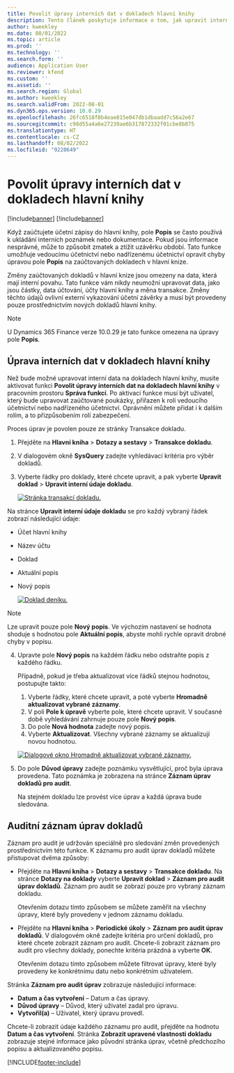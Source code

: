 ```yaml
---
title: Povolit úpravy interních dat v dokladech hlavní knihy
description: Tento článek poskytuje informace o tom, jak upravit interní data na dokladech hlavní knihy.
author: kweekley
ms.date: 08/01/2022
ms.topic: article
ms.prod: ''
ms.technology: ''
ms.search.form: ''
audience: Application User
ms.reviewer: kfend
ms.custom: ''
ms.assetid: ''
ms.search.region: Global
ms.author: kweekley
ms.search.validFrom: 2022-08-01
ms.dyn365.ops.version: 10.0.29
ms.openlocfilehash: 26fc6518f0b4eae815e047db1dbaadd7c56a2e67
ms.sourcegitcommit: c98d55a4a6e27239ae6b317872332f01cbe8b875
ms.translationtype: HT
ms.contentlocale: cs-CZ
ms.lasthandoff: 08/02/2022
ms.locfileid: "9220649"
---
```

# <a name="allow-edits-to-internal-data-on-general-ledger-vouchers"></a>Povolit úpravy interních dat v dokladech hlavní knihy

[!include[banner](../includes/banner.md)]
[!include[banner](../includes/preview-banner.md)]


Když zaúčtujete účetní zápisy do hlavní knihy, pole **Popis** se často používá k ukládání interních poznámek nebo dokumentace. Pokud jsou informace nesprávné, může to způsobit zmatek a ztížit uzávěrku období. Tato funkce umožňuje vedoucímu účetnictví nebo nadřízenému účetnictví opravit chyby úpravou pole **Popis** na zaúčtovaných dokladech v hlavní knize.

Změny zaúčtovaných dokladů v hlavní knize jsou omezeny na data, která mají interní povahu. Tato funkce vám nikdy neumožní upravovat data, jako jsou částky, data účtování, účty hlavní knihy a měna transakce. Změny těchto údajů ovlivní externí vykazování účetní závěrky a musí být provedeny pouze prostřednictvím nových dokladů hlavní knihy.

> [!NOTE]
> U Dynamics 365 Finance verze 10.0.29 je tato funkce omezena na úpravy pole **Popis**.

## <a name="edit-internal-data-on-general-ledger-vouchers"></a>Úprava interních dat v dokladech hlavní knihy

Než bude možné upravovat interní data na dokladech hlavní knihy, musíte aktivovat funkci **Povolit úpravy interních dat na dokladech hlavní knihy** v pracovním prostoru **Správa funkcí**.
Po aktivaci funkce musí být uživatel, který bude upravovat zaúčtované poukázky, přiřazen k roli vedoucího účetnictví nebo nadřízeného účetnictví. Oprávnění můžete přidat i k dalším rolím, a to přizpůsobením rolí zabezpečení.

Proces úprav je povolen pouze ze stránky Transakce dokladu.

1. Přejděte na **Hlavní kniha** > **Dotazy a sestavy** > **Transakce dokladu**.
2. V dialogovém okně **SysQuery** zadejte vyhledávací kritéria pro výběr dokladů.
3. Vyberte řádky pro doklady, které chcete upravit, a pak vyberte **Upravit doklad** > **Upravit interní údaje dokladu**.

    [![Stránka transakcí dokladu.](./media/voucher-transactions-page.png)](./media/voucher-transactions-page.png)
    
Na stránce **Upravit interní údaje dokladu** se pro každý vybraný řádek zobrazí následující údaje:
  
  - Účet hlavní knihy
  - Název účtu
  - Doklad
  - Aktuální popis
  - Nový popis

    [![Doklad deníku.](./media/edit-internal-voucher-data.png)](./media/edit-internal-voucher-data.png)
    
> [!NOTE]
> Lze upravit pouze pole **Nový popis**. Ve výchozím nastavení se hodnota shoduje s hodnotou pole **Aktuální popis**, abyste mohli rychle opravit drobné chyby v popisu.

4. Upravte pole **Nový popis** na každém řádku nebo odstraňte popis z každého řádku.

   Případně, pokud je třeba aktualizovat více řádků stejnou hodnotou, postupujte takto:

      1. Vyberte řádky, které chcete upravit, a poté vyberte **Hromadně aktualizovat vybrané záznamy**.
      2. V poli **Pole k úpravě** vyberte pole, které chcete upravit. V současné době vyhledávání zahrnuje pouze pole **Nový popis**.
      3. Do pole **Nová hodnota** zadejte nový popis.
      4. Vyberte **Aktualizovat**. Všechny vybrané záznamy se aktualizují novou hodnotou.

      [![Dialogové okno Hromadně aktualizovat vybrané záznamy.](./media/bulk-update-selected-records.png)](./media/bulk-update-selected-records.png)
    
5. Do pole **Důvod úpravy** zadejte poznámku vysvětlující, proč byla úprava provedena. Tato poznámka je zobrazena na stránce **Záznam úprav dokladů pro audit**.

   Na stejném dokladu lze provést více úprav a každá úprava bude sledována.

## <a name="audit-trail-of-voucher-edits"></a>Auditní záznam úprav dokladů

Záznam pro audit je udržován speciálně pro sledování změn provedených prostřednictvím této funkce. K záznamu pro audit úprav dokladů můžete přistupovat dvěma způsoby:

  - Přejděte na **Hlavní kniha** > **Dotazy a sestavy** > **Transakce dokladu**. Na stránce **Dotazy na doklady** vyberte **Upravit doklad** > **Záznam pro audit úprav dokladů**. Záznam pro audit se zobrazí pouze pro vybraný záznam dokladu. 
   
    Otevřením dotazu tímto způsobem se můžete zaměřit na všechny úpravy, které byly provedeny v jednom záznamu dokladu.
  
  - Přejděte na **Hlavní kniha** > **Periodické úkoly** > **Záznam pro audit úprav dokladů**. V dialogovém okně zadejte kritéria pro určení dokladů, pro které chcete zobrazit záznam pro audit. Chcete-li zobrazit záznam pro audit pro všechny doklady, ponechte kritéria prázdná a vyberte **OK**. 
    
    Otevřením dotazu tímto způsobem můžete filtrovat úpravy, které byly provedeny ke konkrétnímu datu nebo konkrétním uživatelem.

Stránka **Záznam pro audit úprav** zobrazuje následující informace:

- **Datum a čas vytvoření** – Datum a čas úpravy.
- **Důvod úpravy** – Důvod, který uživatel zadal pro úpravu.
- **Vytvořil(a)** – Uživatel, který úpravu provedl.

Chcete-li zobrazit údaje každého záznamu pro audit, přejděte na hodnotu **Datum a čas vytvoření**. Stránka **Zobrazit upravené vlastnosti dokladu** zobrazuje stejné informace jako původní stránka úprav, včetně předchozího popisu a aktualizovaného popisu.


[!INCLUDE[footer-include](../../includes/footer-banner.md)]
